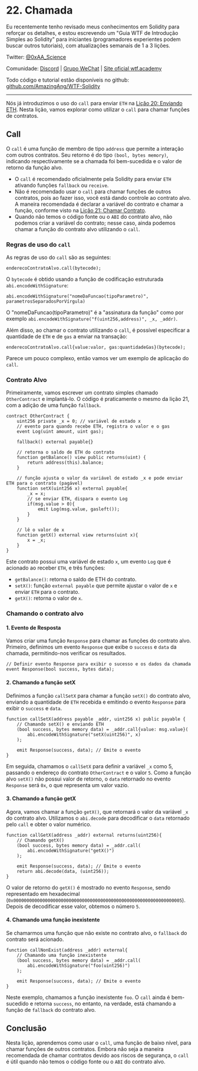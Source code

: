 # 22. Chamada

Eu recentemente tenho revisado meus conhecimentos em Solidity para reforçar os detalhes, e estou escrevendo um "Guia WTF de Introdução Simples ao Solidity" para iniciantes (programadores experientes podem buscar outros tutoriais), com atualizações semanais de 1 a 3 lições.

Twitter: [@0xAA_Science](https://twitter.com/0xAA_Science)

Comunidade: [Discord](https://discord.gg/5akcruXrsk) | [Grupo WeChat](https://docs.google.com/forms/d/e/1FAIpQLSe4KGT8Sh6sJ7hedQRuIYirOoZK_85miz3dw7vA1-YjodgJ-A/viewform?usp=sf_link) | [Site oficial wtf.academy](https://wtf.academy)

Todo código e tutorial estão disponíveis no github: [github.com/AmazingAng/WTF-Solidity](https://github.com/AmazingAng/WTF-Solidity)

-----

Nós já introduzimos o uso do `call` para enviar `ETH` na [Liçăo 20: Enviando ETH](../20_SendETH). Nesta lição, vamos explorar como utilizar o `call` para chamar funções de contratos.

## Call

O `call` é uma função de membro de tipo `address` que permite a interação com outros contratos. Seu retorno é do tipo `(bool, bytes memory)`, indicando respectivamente se a chamada foi bem-sucedida e o valor de retorno da função alvo.

- O `call` é recomendado oficialmente pela Solidity para enviar `ETH` ativando funções `fallback` ou `receive`.
- Não é recomendado usar o `call` para chamar funções de outros contratos, pois ao fazer isso, você está dando controle ao contrato alvo. A maneira recomendada é declarar a variável do contrato e chamar a função, conforme visto na [Liçăo 21: Chamar Contrato](../21_CallContract).
- Quando não temos o código fonte ou o `ABI` do contrato alvo, não podemos criar a variável do contrato; nesse caso, ainda podemos chamar a função do contrato alvo utilizando o `call`.

### Regras de uso do `call`

As regras de uso do `call` são as seguintes:

```text
enderecoContratoAlvo.call(bytecode);
```

O `bytecode` é obtido usando a função de codificação estruturada `abi.encodeWithSignature`:

```text
abi.encodeWithSignature("nomeDaFuncao(tipoParametro)", parametrosSeparadosPorVírgula)
```

O "nomeDaFuncao(tipoParametro)" é a "assinatura da função" como por exemplo `abi.encodeWithSignature("f(uint256,address)", _x, _addr)`.

Além disso, ao chamar o contrato utilizando o `call`, é possível especificar a quantidade de `ETH` e de `gas` a enviar na transação:

```text
enderecoContratoAlvo.call{value:valor, gas:quantidadeGas}(bytecode);
```

Parece um pouco complexo, então vamos ver um exemplo de aplicação do `call`.

### Contrato Alvo

Primeiramente, vamos escrever um contrato simples chamado `OtherContract` e implantá-lo. O código é praticamente o mesmo da lição 21, com a adição de uma função `fallback`.

```solidity
contract OtherContract {
    uint256 private _x = 0; // variável de estado x
    // evento para quando recebe ETH, registra o valor e o gas
    event Log(uint amount, uint gas);
    
    fallback() external payable{}

    // retorna o saldo de ETH do contrato
    function getBalance() view public returns(uint) {
        return address(this).balance;
    }

    // função ajusta o valor da variável de estado _x e pode enviar ETH para o contrato (pagável)
    function setX(uint256 x) external payable{
        _x = x;
        // se enviar ETH, dispara o evento Log
        if(msg.value > 0){
            emit Log(msg.value, gasleft());
        }
    }

    // lê o valor de x
    function getX() external view returns(uint x){
        x = _x;
    }
}
```

Este contrato possui uma variável de estado `x`, um evento `Log` que é acionado ao receber `ETH`, e três funções:

- `getBalance()`: retorna o saldo de ETH do contrato.
- `setX()`: função `external payable` que permite ajustar o valor de `x` e enviar `ETH` para o contrato.
- `getX()`: retorna o valor de `x`.

### Chamando o contrato alvo

#### 1. Evento de Resposta

Vamos criar uma função `Response` para chamar as funções do contrato alvo. Primeiro, definimos um evento `Response` que exibe o `success` e `data` da chamada, permitindo-nos verificar os resultados.

```solidity
// Definir evento Response para exibir o sucesso e os dados da chamada
event Response(bool success, bytes data);
```

#### 2. Chamando a função setX

Definimos a função `callSetX` para chamar a função `setX()` do contrato alvo, enviando a quantidade de `ETH` recebida e emitindo o evento `Response` para exibir o `success` e `data`.

```solidity
function callSetX(address payable _addr, uint256 x) public payable {
    // Chamando setX() e enviando ETH
    (bool success, bytes memory data) = _addr.call{value: msg.value}(
        abi.encodeWithSignature("setX(uint256)", x)
    );

    emit Response(success, data); // Emite o evento
}
```

Em seguida, chamamos o `callSetX` para definir a variável `_x` como 5, passando o endereço do contrato `OtherContract` e o valor `5`. Como a função alvo `setX()` não possui valor de retorno, o `data` retornado no evento `Response` será `0x`, o que representa um valor vazio.

#### 3. Chamando a função getX

Agora, vamos chamar a função `getX()`, que retornará o valor da variável `_x` do contrato alvo. Utilizamos o `abi.decode` para decodificar o `data` retornado pelo `call` e obter o valor numérico.

```solidity
function callGetX(address _addr) external returns(uint256){
    // Chamando getX()
    (bool success, bytes memory data) = _addr.call(
        abi.encodeWithSignature("getX()")
    );

    emit Response(success, data); // Emite o evento
    return abi.decode(data, (uint256));
}
```

O valor de retorno do `getX()` é mostrado no evento `Response`, sendo representado em hexadecimal (`0x0000000000000000000000000000000000000000000000000000000000000005`). Depois de decodificar esse valor, obtemos o número `5`.

#### 4. Chamando uma função inexistente

Se chamarmos uma função que não existe no contrato alvo, o `fallback` do contrato será acionado.

```solidity
function callNonExist(address _addr) external{
    // Chamando uma função inexistente
    (bool success, bytes memory data) = _addr.call(
        abi.encodeWithSignature("foo(uint256)")
    );

    emit Response(success, data); // Emite o evento
}
```

Neste exemplo, chamamos a função inexistente `foo`. O `call` ainda é bem-sucedido e retorna `success`, no entanto, na verdade, está chamando a função de `fallback` do contrato alvo.

## Conclusão

Nesta lição, aprendemos como usar o `call`, uma função de baixo nível, para chamar funções de outros contratos. Embora não seja a maneira recomendada de chamar contratos devido aos riscos de segurança, o `call` é útil quando não temos o código fonte ou o `ABI` do contrato alvo.


